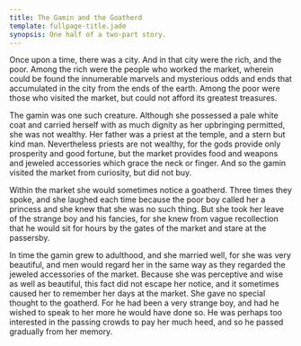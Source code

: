 ```yaml
---
title: The Gamin and the Goatherd
template: fullpage-title.jade
synopsis: One half of a two-part story.
---
```


Once upon a time, there was a city. And in that city were the rich, and the poor. Among the rich were the people who worked the market, wherein could be found the innumerable marvels and mysterious odds and ends that accumulated in the city from the ends of the earth. Among the poor were those who visited the market, but could not afford its greatest treasures.

The gamin was one such creature. Although she possessed a pale white coat and carried herself with as much dignity as her upbringing permitted, she was not wealthy. Her father was a priest at the temple, and a stern but kind man. Nevertheless priests are not wealthy, for the gods provide only prosperity and good fortune, but the market provides food and weapons and jeweled accessories which grace the neck or finger. And so the gamin visited the market from curiosity, but did not buy.

Within the market she would sometimes notice a goatherd. Three times they spoke, and she laughed each time because the poor boy called her a princess and she knew that she was no such thing. But she took her leave of the strange boy and his fancies, for she knew from vague recollection that he would sit for hours by the gates of the market and stare at the passersby.

In time the gamin grew to adulthood, and she married well, for she was very beautiful, and men would regard her in the same way as they regarded the jeweled accessories of the market. Because she was perceptive and wise as well as beautiful, this fact did not escape her notice, and it sometimes caused her to remember her days at the market. She gave no special thought to the goatherd. For he had been a very strange boy, and had he wished to speak to her more he would have done so. He was perhaps too interested in the passing crowds to pay her much heed, and so he passed gradually from her memory.
